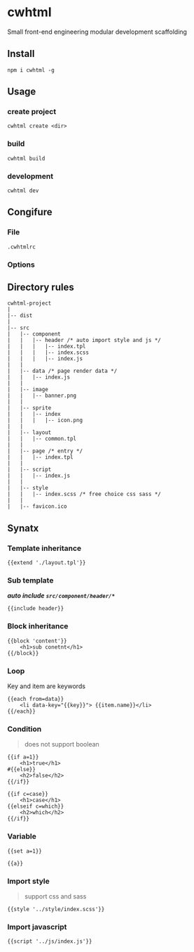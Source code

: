 # cwhtml

Small front-end engineering modular development scaffolding

## Install

```
npm i cwhtml -g
```
## Usage


### create project


```
cwhtml create <dir>
```

### build

```
cwhtml build
```

### development

```
cwhtml dev
```

## Congifure

### File

`.cwhtmlrc`

### Options


## Directory rules

```
cwhtml-project
|
|-- dist
|
|-- src
|   |-- component
|   |   |-- header /* auto import style and js */
|   |   |   |-- index.tpl
|   |   |   |-- index.scss
|   |   |   |-- index.js
|   |
|   |-- data /* page render data */
|   |   |-- index.js
|   |
|   |-- image
|   |   |-- banner.png
|   |
|   |-- sprite
|   |   |-- index
|   |   |   |-- icon.png
|   |
|   |-- layout
|   |   |-- common.tpl
|   |
|   |-- page /* entry */
|   |   |-- index.tpl
|   |   
|   |-- script
|   |   |-- index.js
|   |
|   |-- style
|   |   |-- index.scss /* free choice css sass */
|   |
|   |-- favicon.ico
```

## Synatx

### Template inheritance

```
{{extend './layout.tpl'}}
```

### Sub template

***auto include `src/component/header/*`***

```
{{include header}}
```

### Block inheritance

```
{{block 'content'}}
    <h1>sub conetnt</h1>
{{/block}}
```

### Loop

Key and item are keywords

```
{{each from=data}}
    <li data-key="{{key}}"> {{item.name}}</li>
{{/each}}
```

### Condition

> does not support boolean

```
{{if a=1}}
    <h1>true</h1>
#{{else}}
    <h2>false</h2>
{{/if}}

{{if c=case}}
    <h1>case</h1>
{{elseif c=which}}
    <h2>which</h2>
{{/if}}
```

### Variable

```
{{set a=1}}

{{a}}
```

### Import style

> support css and sass

```
{{style '../style/index.scss'}}
````

### Import javascript

```
{{script '../js/index.js'}}
````
